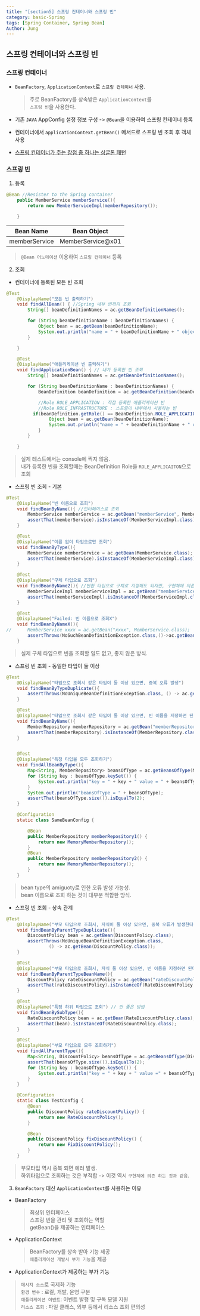 ```yaml
---
title: "[section5] 스프링 컨테이너와 스프링 빈"
category: basic-Spring
tags: [Spring Container, Spring Bean]
Author: Jung
---
```


## 스프링 컨테이너와 스프링 빈

### 스프링 컨테이너

- `BeanFactory`, `ApplicationContext`로 `스프링 컨테이너` 사용.

  > 주로 BeanFactory를 상속받은 `ApplicationContext`를  
  > `스프링 빈`을 사용한다.

- 기존 `JAVA` AppConfig 설정 정보 구성 -> `@Bean`을 이용하여 스프링 컨테이너 등록
- 컨테이너에서 `applicationContext.getBean()` 메서드로 스프링 빈 조회 후 객체 사용
- [스프링 컨테이너가 주는 장점 중 하나는 싱글톤 패턴](./spring-basic_section6.md)

### 스프링 빈

1. 등록

```java
@Bean //Resister to the Spring container
    public MemberService memberService(){
        return new MemberServiceImpl(memberRepository());

    }
```

|   Bean Name   |    Bean Object    |
| :-----------: | :---------------: |
| memberService | MemberService@x01 |

> `@Bean 어노테이션` 이용하여 `스프링 컨테이너` 등록

2. 조회

- 컨테이너에 등록된 모든 빈 조회

```java
@Test
    @DisplayName("모든 빈 출력하기")
    void findAllBean() { //Spring 내부 빈까지 조회
        String[] beanDefinitionNames = ac.getBeanDefinitionNames();

        for (String beanDefinitionName : beanDefinitionNames) {
            Object bean = ac.getBean(beanDefinitionName);
            System.out.println("name = " + beanDefinitionName + " object" + bean);
        }

    }

    @Test
    @DisplayName("애플리케이션 빈 출력하기")
    void findApplicationBean() { // 내가 등록한 빈 조회
        String[] beanDefinitionNames = ac.getBeanDefinitionNames();

        for (String beanDefinitionName : beanDefinitionNames) {
            BeanDefinition beanDefinition = ac.getBeanDefinition(beanDefinitionName);

            //Role ROLE_APPLICATION : 직접 등록한 애플리케이션 빈
            //Role ROLE_INFRASTRUCTURE : 스프링이 내부에서 사용하는 빈
          if(beanDefinition.getRole() == BeanDefinition.ROLE_APPLICATION){
                Object bean = ac.getBean(beanDefinitionName);
                System.out.println("name = " + beanDefinitionName + " object" + bean);
            }
        }

    }
```

> 실제 테스트에서는 console에 찍지 않음.  
> 내가 등록한 빈을 조회할때는 BeanDefinition Role을 `ROLE_APPLICAITON`으로 조회

- 스프링 빈 조회 - 기본

```java
@Test
    @DisplayName("빈 이름으로 조회")
    void findBeanByName(){ //인터페이스로 조회
        MemberService memberService = ac.getBean("memberService", MemberService.class);
        assertThat(memberService).isInstanceOf(MemberServiceImpl.class);
    }

    @Test
    @DisplayName("이름 없이 타입으로만 조회")
    void findBeanByType(){
        MemberService memberService = ac.getBean(MemberService.class);
        assertThat(memberService).isInstanceOf(MemberServiceImpl.class); //
    }

    @Test
    @DisplayName("구체 타입으로 조회")
    void findBeanByName2(){ //반환 타입으로 구체로 지정해도 되지만, 구현체에 의존한 테스트
        MemberServiceImpl memberServiceImpl = ac.getBean("memberService", MemberServiceImpl.class);
        assertThat(memberServiceImpl).isInstanceOf(MemberServiceImpl.class);
    }

    @Test
    @DisplayName("Failed: 빈 이름으로 조회X")
    void findBeanByNameX(){
//      MemberService xxxx = ac.getBean("xxxx", MemberService.class);
        assertThrows(NoSuchBeanDefinitionException.class,()->ac.getBean("xxxx", MemberService.class));
    }
```

> 실제 구체 타입으로 빈을 조회할 일도 없고, 좋지 않은 방식.

- 스프링 빈 조회 - 동일한 타입이 둘 이상

```java
@Test
    @DisplayName("타입으로 조회시 같은 타입이 둘 이상 있으면, 중복 오류 발생")
    void findBeanByTypeDuplicate(){
        assertThrows(NoUniqueBeanDefinitionException.class, () -> ac.getBean(MemberRepository.class));
    }

    @Test
    @DisplayName("타입으로 조회시 같은 타입이 둘 이상 있으면, 빈 이름을 지정하면 된다")
    void findBeanByName(){
        MemberRepository memberRepository = ac.getBean("memberRepository1",MemberRepository.class);
        assertThat(memberRepository).isInstanceOf(MemberRepository.class);
    }


    @Test
    @DisplayName("특정 타입을 모두 조회하기")
    void findAllBeanByType(){
        Map<String, MemberRepository> beansOfType = ac.getBeansOfType(MemberRepository.class);
        for (String key : beansOfType.keySet()) {
            System.out.println("key = " + key + " value = " + beansOfType.get(key));
        }
        System.out.println("beansOfType = " + beansOfType);
        assertThat(beansOfType.size()).isEqualTo(2);
    }

    @Configuration
    static class SameBeanConfig {

        @Bean
        public MemberRepository memberRepository1() {
            return new MemoryMemberRepository();
        }
        @Bean
        public MemberRepository memberRepository2() {
            return new MemoryMemberRepository();
        }
    }
```

> bean type의 amiguoty로 인한 오류 발생 가능성.  
> bean 이름으로 조회 하는 것이 대부분 적합한 방식.

- 스프링 빈 조회 - 상속 관계

```java
@Test
    @DisplayName("부모 타입으로 조회시, 자식이 둘 이상 있으면, 중복 오류가 발생한다")
    void findBeanByParentTypeDuplicate(){
        DiscountPolicy bean = ac.getBean(DiscountPolicy.class);
        assertThrows(NoUniqueBeanDefinitionException.class,
                () -> ac.getBean(DiscountPolicy.class));
    }

    @Test
    @DisplayName("부모 타입으로 조회시, 자식 둘 이상 있으면, 빈 이름을 지정하면 된다.")
    void findBeanByParentTypeBeanName(){
        DiscountPolicy rateDiscountPolicy = ac.getBean("rateDiscountPolicy", DiscountPolicy.class);
        assertThat(rateDiscountPolicy).isInstanceOf(RateDiscountPolicy.class);
    }

    @Test
    @DisplayName("특정 하위 타입으로 조회") // 안 좋은 방법
    void findBeanBySubType(){
        RateDiscountPolicy bean = ac.getBean(RateDiscountPolicy.class);
        assertThat(bean).isInstanceOf(RateDiscountPolicy.class);
    }

    @Test
    @DisplayName("부모 타입으로 모두 조회하기")
    void findAllParentType(){
        Map<String, DiscountPolicy> beansOfType = ac.getBeansOfType(DiscountPolicy.class);
        assertThat(beansOfType.size()).isEqualTo(2);
        for (String key : beansOfType.keySet()) {
            System.out.println("key = " + key + " value =" + beansOfType.get(key));
        }
    }

    @Configuration
    static class TestConfig {
        @Bean
        public DiscountPolicy rateDiscountPolicy() {
            return new RateDiscountPolicy();
        }

        @Bean
        public DiscountPolicy fixDiscountPolicy() {
            return new FixDiscountPolicy();
        }
    }
```

> 부모타입 역시 중복 되면 에러 발생.  
> 하위타입으로 조회하는 것은 부적합 -> 이것 역시 `구현체에 의존 하는 것과 같음`.

3. `BeanFactory` 대신 `ApplicationContext`를 사용하는 이유

- BeanFactory

  > 최상위 인터페이스  
  > 스프링 빈을 관리 및 조회하는 역할  
  > getBean()을 제공하는 인터페이스

- ApplicationContext

  > BeanFactory를 상속 받아 기능 제공  
  > `애플리케이션 개발시 부가 기능`을 제공

- ApplicationContext가 제공하는 부가 기능

> `메시지 소스`로 국제화 기능  
> `환경 변수` : 로컬, 개발, 운영 구분  
> `애플리케이션 이벤트`: 이벤트 발행 및 구독 모델 지원  
> `리소스 조회` : 파일 클래스, 외부 등에서 리소스 조회 편의성

